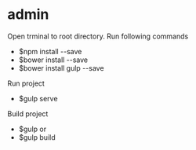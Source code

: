 # admin
Open trminal to root directory.
Run following commands
- $npm install --save
- $bower install --save
- $bower install gulp --save

Run project 
- $gulp serve


Build project
- $gulp or 
- $gulp build
